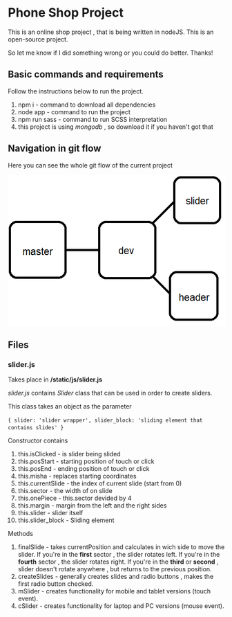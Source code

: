 # Phone Shop Project

This is an online shop project , that is being written in nodeJS. This is an open-source project.

So let me know if I did something wrong or you could do better. Thanks!

## Basic commands and requirements

Follow the instructions below to run the project.

1. npm i - command to download all dependencies
2. node app - command to run the project
3. npm run sass - command to run SCSS interpretation
4. this project is using *mongodb* , so download it if you haven't got that

## Navigation in git flow

Here you can see the whole git flow of the current project

![The git flow itself](/static/img/files/gitFlow.png "git flow")

## Files

### slider.js

Takes place in **/static/js/slider.js**

*slider.js* contains *Slider* class that can be used in order to create sliders.

This class takes an object as the parameter

`
{
  slider: 'slider wrapper',
  slider_block: 'sliding element that contains slides'
}
`

Constructor contains

1. this.isClicked - is slider being slided
2. this.posStart - starting position of touch or click
2. this.posEnd - ending position of touch or click
3. this.misha - replaces starting coordinates
4. this.currentSlide - the index of current slide (start from 0)
5. this.sector - the width of on slide
6. this.onePiece - this.sector devided by 4
7. this.margin - margin from the left and the right sides
8. this.slider - slider itself
9. this.slider_block - Sliding element

Methods

1. finalSlide - takes currentPosition and calculates in wich side to move the slider. If you're in the **first** sector , the slider rotates left. If you're in the **fourth** sector , the slider rotates right. If you're in the **third** or **second** , slider doesn't rotate anywhere , but returns to the previous position. 
2. createSlides - generally creates slides and radio buttons , makes the first radio button checked.
3. mSlider - creates functionality for mobile and tablet versions (touch event).
4. cSlider - creates functionality for laptop and PC versions (mouse event).